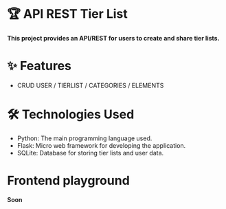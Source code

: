 # 🏆 API REST Tier List 
#### This project provides an API/REST for users to create and share tier lists.

# ✨ Features 
- CRUD USER / TIERLIST / CATEGORIES / ELEMENTS

# 🛠️ Technologies Used 
  - Python: The main programming language used.
  - Flask: Micro web framework for developing the application.
  - SQLite: Database for storing tier lists and user data.

# Frontend playground
#### Soon
